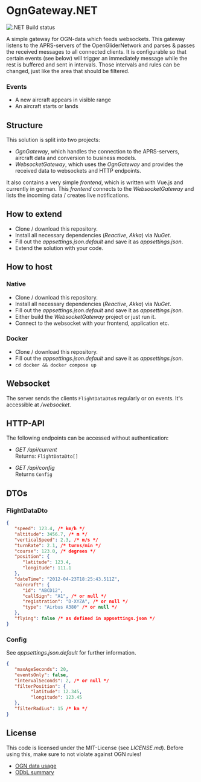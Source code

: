 # OgnGateway.NET
![.NET Build status](https://github.com/neon-JS/ogngatewaynet/workflows/.NET/badge.svg)

A simple gateway for OGN-data which feeds websockets.
This gateway listens to the APRS-servers of the OpenGliderNetwork and parses & passes the received messages to all
connected clients. It is configurable so that certain events (see below) will trigger an immediately message
while the rest is buffered and sent in intervals. Those intervals and rules can be changed, just like the area
that should be filtered.

### Events
- A new aircraft appears in visible range
- An aircraft starts or lands

## Structure
This solution is split into two projects:

- _OgnGateway_, which handles the connection to the APRS-servers, aircraft data and conversion to business models.
- _WebsocketGateway_, which uses the _OgnGateway_ and provides the received data to websockets and HTTP endpoints.

It also contains a very simple _frontend_, which is written with Vue.js and currently in german.
This _frontend_ connects to the _WebsocketGateway_ and lists the incoming data / creates live notifications.

## How to extend
- Clone / download this repository.
- Install all necessary dependencies (_Reactive_, _Akka_) via _NuGet_.
- Fill out the _appsettings.json.default_ and save it as _appsettings.json_.
- Extend the solution with your code.

## How to host

### Native
- Clone / download this repository.
- Install all necessary dependencies (_Reactive_, _Akka_) via _NuGet_.
- Fill out the _appsettings.json.default_ and save it as _appsettings.json_.
- Either build the _WebsocketGateway_ project or just run it.
- Connect to the websocket with your frontend, application etc.

### Docker
- Clone / download this repository.
- Fill out the _appsettings.json.default_ and save it as _appsettings.json_.
- `cd docker && docker compose up`

## Websocket
The server sends the clients `FlightDataDto`s regularly or on events. 
It's accessible at _/websocket_.

## HTTP-API
The following endpoints can be accessed without authentication:

- _GET /api/current_  
Returns: `FlightDataDto[]`

- _GET /api/config_  
Returns `Config` 


## DTOs
### FlightDataDto
```json
{
   "speed": 123.4, /* km/h */
   "altitude": 3456.7, /* m */
   "verticalSpeed": 2.3, /* m/s */
   "turnRate": 2.1, /* turns/min */
   "course": 123.0, /* degrees */
   "position": {
      "latitude": 123.4,
      "longitude": 111.1
   },
   "dateTime": "2012-04-23T18:25:43.511Z",
   "aircraft": {
      "id": "ABCD12",
      "callSign": "A1", /* or null */
      "registration": "D-XYZA", /* or null */
      "type": "Airbus A380" /* or null */
   },
   "flying": false /* as defined in appsettings.json */
}
```

### Config
See _appsettings.json.default_ for further information.
```json
{
   "maxAgeSeconds": 20,
   "eventsOnly": false,
   "intervalSeconds": 2, /* or null */
   "filterPosition": {
         "latitude": 12.345,
         "longitude": 123.45
   },
   "filterRadius": 15 /* km */
}       
```

## License
This code is licensed under the MIT-License (see _LICENSE.md_).
Before using this, make sure to not violate against OGN rules!

- [OGN data usage](https://www.glidernet.org/ogn-data-usage/)
- [ODbL summary](https://opendatacommons.org/licenses/odbl/summary/)
